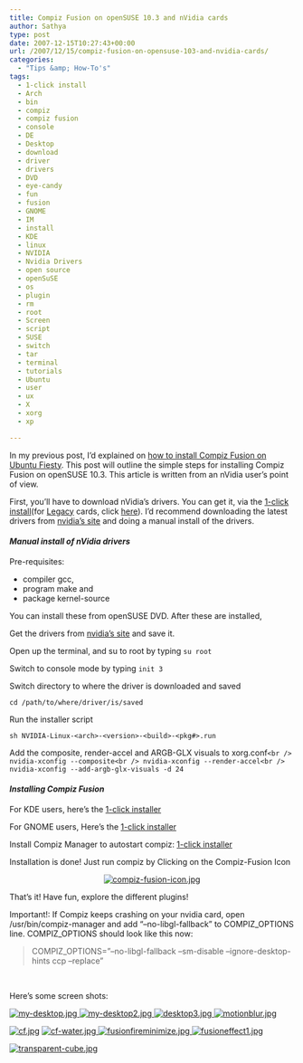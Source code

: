 ```yaml
---
title: Compiz Fusion on openSUSE 10.3 and nVidia cards
author: Sathya
type: post
date: 2007-12-15T10:27:43+00:00
url: /2007/12/15/compiz-fusion-on-opensuse-103-and-nvidia-cards/
categories:
  - "Tips &amp; How-To's"
tags:
  - 1-click install
  - Arch
  - bin
  - compiz
  - compiz fusion
  - console
  - DE
  - Desktop
  - download
  - driver
  - drivers
  - DVD
  - eye-candy
  - fun
  - fusion
  - GNOME
  - IM
  - install
  - KDE
  - linux
  - NVIDIA
  - Nvidia Drivers
  - open source
  - openSuSE
  - os
  - plugin
  - rm
  - root
  - Screen
  - script
  - SUSE
  - switch
  - tar
  - terminal
  - tutorials
  - Ubuntu
  - user
  - ux
  - X
  - xorg
  - xp

---
```

In my previous post, I&#8217;d explained on [how to install Compiz Fusion on Ubuntu Fiesty][1]. This post will outline the simple steps for installing Compiz Fusion on openSUSE 10.3. This article is written from an nVidia user&#8217;s point of view.

First, you&#8217;ll have to download nVidia&#8217;s drivers. You can get it, via the [1-click install][2](for [Legacy][3] cards, click [here][4]). I&#8217;d recommend downloading the latest drivers from [nvidia&#8217;s site][5] and doing a manual install of the drivers.

#### _Manual install of nVidia drivers_ 

Pre-requisites:

  * compiler gcc,
  * program make and
  * package kernel-source

<!--more-->You can install these from openSUSE DVD. After these are installed,

Get the drivers from [nvidia&#8217;s site][5] and save it.

Open up the terminal, and su to root by typing `su root`

Switch to console mode by typing `init 3`

Switch directory to where the driver is downloaded and saved

`cd /path/to/where/driver/is/saved`

Run the installer script

`sh NVIDIA-Linux-<arch>-<version>-<build>-<pkg#>.run`

Add the composite, render-accel and ARGB-GLX visuals to xorg.conf`<br />
nvidia-xconfig --composite<br />
nvidia-xconfig --render-accel<br />
nvidia-xconfig --add-argb-glx-visuals -d 24`

#### _Installing Compiz Fusion_ 

For KDE users, here&#8217;s the [1-click installer][6]

For GNOME users, Here&#8217;s the [1-click installer][7]

Install Compiz Manager to autostart compiz: [1-click installer][8]

Installation is done! Just run compiz by Clicking on the Compiz-Fusion Icon

<p align="center">
  <a href="http://sathyasays.com/wp-content/uploads/2007/12/compiz-fusion-icon.jpg" title="compiz-fusion-icon.jpg"><img src="http://sathyasays.com/wp-content/uploads/2007/12/compiz-fusion-icon.thumbnail.jpg" alt="compiz-fusion-icon.jpg" /></a>
</p>

<p align="left">
  That&#8217;s it! Have fun, explore the different plugins!
</p>

<p align="left">
  Important!: If Compiz keeps crashing on your nvidia card, open /usr/bin/compiz-manager and add &#8220;&#8211;no-libgl-fallback&#8221; to COMPIZ_OPTIONS line. COMPIZ_OPTIONS should look like this now:
</p>

> COMPIZ_OPTIONS=&#8221;&#8211;no-libgl-fallback &#8211;sm-disable &#8211;ignore-desktop-hints ccp &#8211;replace&#8221;

<p align="left">
  &nbsp;
</p>

<p align="left">
  Here&#8217;s some screen shots:
</p>

<p align="left">
  <a href="http://sathyasays.com/wp-content/uploads/2007/12/my-desktop.jpg" title="my-desktop.jpg"><img src="http://sathyasays.com/wp-content/uploads/2007/12/my-desktop.thumbnail.jpg" alt="my-desktop.jpg" /> </a><a href="http://sathyasays.com/wp-content/uploads/2007/12/my-desktop2.jpg" title="my-desktop2.jpg"><img src="http://sathyasays.com/wp-content/uploads/2007/12/my-desktop2.thumbnail.jpg" alt="my-desktop2.jpg" /> </a><a href="http://sathyasays.com/wp-content/uploads/2007/12/desktop3.jpg" title="desktop3.jpg"><img src="http://sathyasays.com/wp-content/uploads/2007/12/desktop3.thumbnail.jpg" alt="desktop3.jpg" /> </a><a href="http://sathyasays.com/wp-content/uploads/2007/12/motionblur.jpg" title="motionblur.jpg"><img src="http://sathyasays.com/wp-content/uploads/2007/12/motionblur.thumbnail.jpg" alt="motionblur.jpg" /></a>
</p>

<p align="left">
  <a href="http://sathyasays.com/wp-content/uploads/2007/12/cf.jpg" title="cf.jpg"><img src="http://sathyasays.com/wp-content/uploads/2007/12/cf.thumbnail.jpg" alt="cf.jpg" /></a> <a href="http://sathyasays.com/wp-content/uploads/2007/12/cf-water.jpg" title="cf-water.jpg"><img src="http://sathyasays.com/wp-content/uploads/2007/12/cf-water.thumbnail.jpg" alt="cf-water.jpg" /> </a><a href="http://sathyasays.com/wp-content/uploads/2007/12/fusionfireminimize.jpg" title="fusionfireminimize.jpg"><img src="http://sathyasays.com/wp-content/uploads/2007/12/fusionfireminimize.thumbnail.jpg" alt="fusionfireminimize.jpg" /> </a><a href="http://sathyasays.com/wp-content/uploads/2007/12/fusioneffect1.jpg" title="fusioneffect1.jpg"><img src="http://sathyasays.com/wp-content/uploads/2007/12/fusioneffect1.thumbnail.jpg" alt="fusioneffect1.jpg" /></a>
</p>

<p align="left">
  <a href="http://sathyasays.com/wp-content/uploads/2007/12/transparent-cube.jpg" title="transparent-cube.jpg"><img src="http://sathyasays.com/wp-content/uploads/2007/12/transparent-cube.thumbnail.jpg" alt="transparent-cube.jpg" /></a>
</p>

<p align="left">
  &nbsp;
</p>

[][7]

 [1]: http://sathyasays.com/2007/07/01/go-crazy-on-eye-candy-with-compiz-fusion/
 [2]: http://opensuse-community.org/nvidia.ymp
 [3]: http://en.opensuse.org/NVIDIA/Legacy
 [4]: http://opensuse-community.org/nvidia-legacy.ymp
 [5]: http://www.nvidia.com/object/unix.html
 [6]: http://download.opensuse.org/repositories/X11:/XGL/openSUSE_10.3/compiz-fusion-kde.ymp
 [7]: http://download.opensuse.org/repositories/X11:/XGL/openSUSE_10.3/compiz-fusion-gnome.ymp
 [8]: http://download.opensuse.org/repositories/X11:/XGL/openSUSE_10.3/compiz-manager.ymp